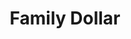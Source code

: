 ---
title: "Family Dollar"
url: /detroit/family-dollar-west-grand-river-avenue/
shop: variety store
---